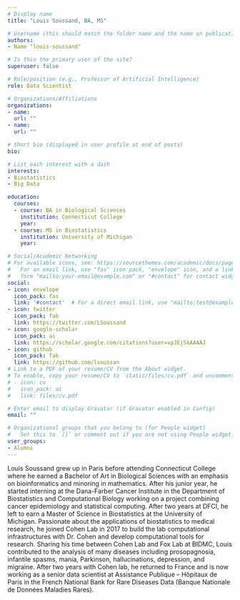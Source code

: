 ```yaml
---
# Display name
title: "Louis Soussand, BA, MS"

# Username (this should match the folder name and the name on publications)
authors:
- Name "louis-soussand"

# Is this the primary user of the site?
superuser: false

# Role/position (e.g., Professor of Artificial Intelligence)
role: Data Scientist

# Organizations/Affiliations
organizations:
- name: 
  url: ""
- name: 
  url: ""

# Short bio (displayed in user profile at end of posts)
bio: 

# List each interest with a dash
interests:
- Biostatistics
- Big Data

education:
  courses:
  - course: BA in Biological Sciences 
    institution: Connecticut College
    year:
  - course: MS in Biostatistics
    institution: University of Michigan
    year: 

# Social/Academic Networking
# For available icons, see: https://sourcethemes.com/academic/docs/page-builder/#icons
#   For an email link, use "fas" icon pack, "envelope" icon, and a link in the
#   form "mailto:your-email@example.com" or "#contact" for contact widget.
social:
- icon: envelope
  icon_pack: fas
  link: '#contact'  # For a direct email link, use "mailto:test@example.org".
- icon: twitter
  icon_pack: fab
  link: https://twitter.com/LSoussand
- icon: google-scholar
  icon_pack: ai
  link: https://scholar.google.com/citations?user=vpJEjSkAAAAJ
- icon: github
  icon_pack: fab
  link: https://github.com/lsoussan
# Link to a PDF of your resume/CV from the About widget.
# To enable, copy your resume/CV to `static/files/cv.pdf` and uncomment the lines below.
# - icon: cv
#   icon_pack: ai
#   link: files/cv.pdf

# Enter email to display Gravatar (if Gravatar enabled in Config)
email: ""

# Organizational groups that you belong to (for People widget)
#   Set this to `[]` or comment out if you are not using People widget.
user_groups:
- Alumni
---
```

Louis Soussand grew up in Paris before attending Connecticut College where he earned a Bachelor of Art in Biological Sciences with an emphasis on bioinformatics and minoring in mathematics. After his junior year, he started interning at the Dana-Farber Cancer Institute in the Department of Biostatistics and Computational Biology working on a project combining cancer epidemiology and statistical computing. After two years at DFCI, he left to earn a Master of Science in Biostatistics at the University of Michigan. Passionate about the applications of biostatistics to medical research, he joined Cohen Lab in 2017 to build the lab computational infrastructures with Dr. Cohen and develop computational tools for research. Sharing his time between Cohen Lab and Fox Lab at BIDMC, Louis contributed to the analysis of many diseases including prosopagnosia, infantile spasms, mania, Parkinson, hallucinations, depression, and migraine. After two years with Cohen lab, he returned to France and is now working as a senior data scientist at Assistance Publique – Hôpitaux de Paris in the French National Bank for Rare Diseases Data (Banque Nationale de Données Maladies Rares).

